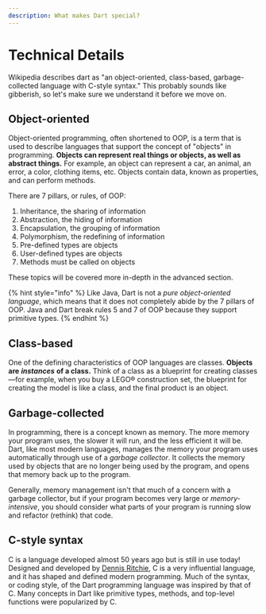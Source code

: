 ```yaml
---
description: What makes Dart special?
---
```


# Technical Details

Wikipedia describes dart as "an object-oriented, class-based, garbage-collected language with C-style syntax." This probably sounds like gibberish, so let's make sure we understand it before we move on.

## Object-oriented

Object-oriented programming, often shortened to OOP, is a term that is used to describe languages that support the concept of "objects" in programming. **Objects can represent real things or objects, as well as abstract things.** For example, an object can represent a car, an animal, an error, a color, clothing items, etc. Objects contain data, known as properties, and can perform methods.

There are 7 pillars, or rules, of OOP: 

1. Inheritance, the sharing of information
2. Abstraction, the hiding of information
3. Encapsulation, the grouping of information
4. Polymorphism, the redefining of information
5. Pre-defined types are objects
6. User-defined types are objects
7. Methods must be called on objects

These topics will be covered more in-depth in the advanced section.

{% hint style="info" %}
Like Java, Dart is not a _pure object-oriented language_, which means that it does not completely abide by the 7 pillars of OOP. Java and Dart break rules 5 and 7 of OOP because they support primitive types.
{% endhint %}

## Class-based

One of the defining characteristics of OOP languages are classes. **Objects are** _**instances**_ **of a class.** Think of a class as a blueprint for creating classes—for example, when you buy a LEGO® construction set, the blueprint for creating the model is like a class, and the final product is an object.

## Garbage-collected

In programming, there is a concept known as memory. The more memory your program uses, the slower it will run, and the less efficient it will be. Dart, like most modern languages, manages the memory your program uses automatically through use of a _garbage collector_. It collects the memory used by objects that are no longer being used by the program, and opens that memory back up to the program.

Generally, memory management isn't that much of a concern with a garbage collector, but if your program becomes very large or _memory-intensive_, you should consider what parts of your program is running slow and refactor \(rethink\) that code.

## C-style syntax

C is a language developed almost 50 years ago but is still in use today! Designed and developed by [Dennis Ritchie](https://en.wikipedia.org/wiki/Dennis_Ritchie), C is a very influential language, and it has shaped and defined modern programming. Much of the syntax, or coding style, of the Dart programming language was inspired by that of C. Many concepts in Dart like primitive types, methods, and top-level functions were popularized by C.

